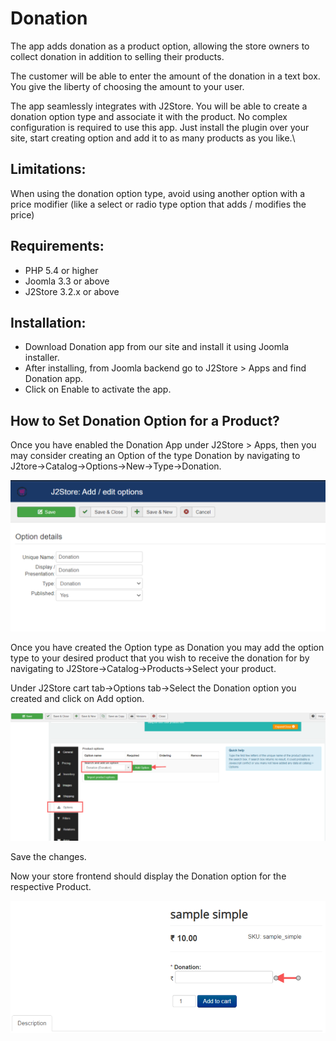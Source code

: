 # Donation

The app adds donation as a product option, allowing the store owners to collect donation in addition to selling their products.

The customer will be able to enter the amount of the donation in a text box. You give the liberty of choosing the amount to your user.

The app seamlessly integrates with J2Store. You will be able to create a donation option type and associate it with the product. No complex configuration is required to use this app. Just install the plugin over your site, start creating option and add it to as many products as you like.\


## **Limitations:**

When using the donation option type, avoid using another option with a price modifier (like a select or radio type option that adds / modifies the price)

## Requirements:

* PHP 5.4 or higher
* Joomla 3.3 or above
* J2Store 3.2.x or above

## Installation:

* Download Donation app from our site and install it using Joomla installer.
* After installing, from Joomla backend go to J2Store > Apps and find Donation app.
* Click on Enable to activate the app.

## How to Set Donation Option for a Product?

Once you have enabled the Donation App under J2Store > Apps, then you may consider creating an Option of the type Donation by navigating to J2tore->Catalog->Options->New->Type->Donation.

![Option Type- Donation.](../.gitbook/assets/option-type-donation.png)

Once you have created the Option type as Donation you may add the option type to your desired product that you wish to receive the donation for by navigating to J2Store->Catalog->Products->Select your product.

Under J2Store cart tab->Options tab->Select the Donation option you created and click on Add option.

![Donation as Option.](../.gitbook/assets/donation-as-option.png)

Save the changes.

Now your store frontend should display the Donation option for the respective Product.

![Donation - Store Frontend.](../.gitbook/assets/donation-frontend.png)
